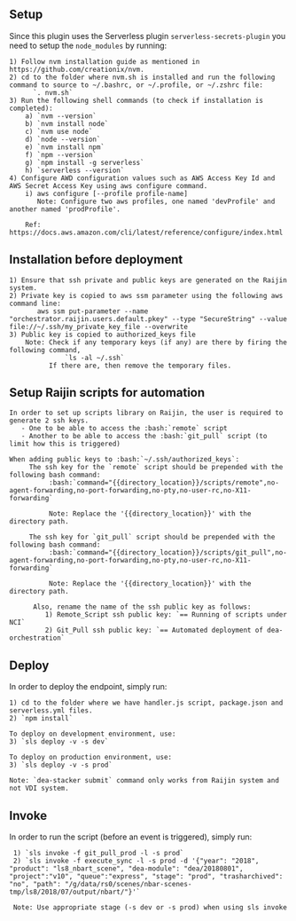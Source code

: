 ## Setup

Since this plugin uses the Serverless plugin `serverless-secrets-plugin` you need to setup the `node_modules` by running:

    1) Follow nvm installation guide as mentioned in https://github.com/creationix/nvm. 
    2) cd to the folder where nvm.sh is installed and run the following command to source to ~/.bashrc, or ~/.profile, or ~/.zshrc file:
          `. nvm.sh`
    3) Run the following shell commands (to check if installation is completed):
        a) `nvm --version`
        b) `nvm install node`
        c) `nvm use node`
        d) `node --version`
        e) `nvm install npm`
        f) `npm --version`
        g) `npm install -g serverless`
        h) `serverless --version`
    4) Configure AWD configuration values such as AWS Access Key Id and AWS Secret Access Key using aws configure command.
        i) aws configure [--profile profile-name]
           Note: Configure two aws profiles, one named 'devProfile' and another named 'prodProfile'.
            
        Ref: https://docs.aws.amazon.com/cli/latest/reference/configure/index.html

## Installation before deployment

    1) Ensure that ssh private and public keys are generated on the Raijin system.
    2) Private key is copied to aws ssm parameter using the following aws command line:
           aws ssm put-parameter --name "orchestrator.raijin.users.default.pkey" --type "SecureString" --value file://~/.ssh/my_private_key_file --overwrite
    3) Public key is copied to authorized_keys file
        Note: Check if any temporary keys (if any) are there by firing the following command,
                  `ls -al ~/.ssh`
              If there are, then remove the temporary files.

## Setup Raijin scripts for automation

    In order to set up scripts library on Raijin, the user is required to generate 2 ssh keys.
       - One to be able to access the :bash:`remote` script
       - Another to be able to access the :bash:`git_pull` script (to limit how this is triggered)

    When adding public keys to :bash:`~/.ssh/authorized_keys`:
         The ssh key for the `remote` script should be prepended with the following bash command:
              :bash:`command="{{directory_location}}/scripts/remote",no-agent-forwarding,no-port-forwarding,no-pty,no-user-rc,no-X11-forwarding`
              
              Note: Replace the '{{directory_location}}' with the directory path.

         The ssh key for `git_pull` script should be prepended with the following bash command:
              :bash:`command="{{directory_location}}/scripts/git_pull",no-agent-forwarding,no-port-forwarding,no-pty,no-user-rc,no-X11-forwarding`
              
              Note: Replace the '{{directory_location}}' with the directory path.
              
          Also, rename the name of the ssh public key as follows:
             1) Remote_Script ssh public key: `== Running of scripts under NCI`
             2) Git_Pull ssh public key: `== Automated deployment of dea-orchestration`

## Deploy

In order to deploy the endpoint, simply run:

    1) cd to the folder where we have handler.js script, package.json and serverless.yml files.
    2) `npm install`
    
    To deploy on development environment, use:
    3) `sls deploy -v -s dev`

    To deploy on production environment, use:
    3) `sls deploy -v -s prod`
    
    Note: `dea-stacker submit` command only works from Raijin system and not VDI system.
    
## Invoke

In order to run the script (before an event is triggered), simply run:

     1) `sls invoke -f git_pull_prod -l -s prod`
     2) `sls invoke -f execute_sync -l -s prod -d '{"year": "2018", "product": "ls8_nbart_scene", "dea-module": "dea/20180801", "project":"v10", "queue":"express", "stage": "prod", "trasharchived": "no", "path": "/g/data/rs0/scenes/nbar-scenes-tmp/ls8/2018/07/output/nbart/"}'`
     
     Note: Use appropriate stage (-s dev or -s prod) when using sls invoke
